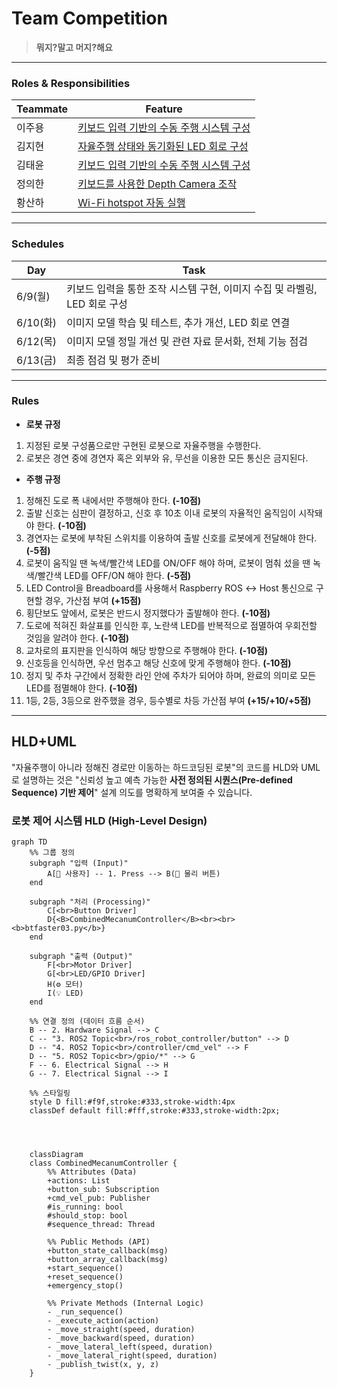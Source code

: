 # Team Competition

> **뭐지?말고 머지?해요**

---

### Roles & Responsibilities

| Teammate | Feature |
| - | - |
| 이주용 | [키보드 입력 기반의 수동 주행 시스템 구성](https://github.com/nachalsa/rasp5/issues/6) |
| 김지현 | [자율주행 상태와 동기화된 LED 회로 구성](https://github.com/nachalsa/rasp5/issues/8) |
| 김태윤 | [키보드 입력 기반의 수동 주행 시스템 구성](https://github.com/nachalsa/rasp5/issues/6) |
| 정의한 | [키보드를 사용한 Depth Camera 조작](https://github.com/nachalsa/rasp5/issues/7) |
| 황산하 | [Wi-Fi hotspot 자동 실행](https://github.com/nachalsa/rasp5/issues/5) |

---

### Schedules

| Day | Task |
| - | - |
| 6/9(월) | 키보드 입력을 통한 조작 시스템 구현, 이미지 수집 및 라벨링, LED 회로 구성 |
| 6/10(화) | 이미지 모델 학습 및 테스트, 추가 개선, LED 회로 연결 |
| 6/12(목) | 이미지 모델 정밀 개선 및 관련 자료 문서화, 전체 기능 점검 |
| 6/13(금) | 최종 점검 및 평가 준비 |

---

### Rules

- **로봇 규정**
1. 지정된 로봇 구성품으로만 구현된 로봇으로 자율주행을 수행한다.
2. 로봇은 경연 중에 경연자 혹은 외부와 유, 무선을 이용한 모든 통신은 금지된다.

- **주행 규정**
1. 정해진 도로 폭 내에서만 주행해야 한다. **(-10점)**
2. 출발 신호는 심판이 결정하고, 신호 후 10초 이내 로봇의 자율적인 움직임이 시작돼야 한다. **(-10점)**
3. 경연자는 로봇에 부착된 스위치를 이용하여 출발 신호를 로봇에게 전달해야 한다. **(-5점)**
4. 로봇이 움직일 땐 녹색/빨간색 LED를 ON/OFF 해야 하며, 로봇이 멈춰 섰을 땐 녹색/빨간색 LED를 OFF/ON 해야 한다. **(-5점)**
5. LED Control을 Breadboard를 사용해서 Raspberry ROS ↔ Host 통신으로 구현할 경우, 가산점 부여 **(+15점)**
6. 횡단보도 앞에서, 로봇은 반드시 정지했다가 출발해야 한다. **(-10점)**
7. 도로에 적혀진 화살표를 인식한 후, 노란색 LED를 반복적으로 점멸하여 우회전할 것임을 알려야 한다. **(-10점)**
8. 교차로의 표지판을 인식하여 해당 방향으로 주행해야 한다. **(-10점)**
9. 신호등을 인식하면, 우선 멈추고 해당 신호에 맞게 주행해야 한다. **(-10점)**
10. 정지 및 주차 구간에서 정확한 라인 안에 주차가 되어야 하며, 완료의 의미로 모든 LED를 점멸해야 한다. **(-10점)**
11. 1등, 2등, 3등으로 완주했을 경우, 등수별로 차등 가산점 부여 **(+15/+10/+5점)**

---

## HLD+UML

"자율주행이 아니라 정해진 경로만 이동하는 하드코딩된 로봇"의 코드를 HLD와 UML로 설명하는 것은 "신뢰성 높고 예측 가능한 **사전 정의된 시퀀스(Pre-defined Sequence) 기반 제어**" 설계 의도를 명확하게 보여줄 수 있습니다.

### 로봇 제어 시스템 HLD (High-Level Design)

```mermaid
graph TD
    %% 그룹 정의
    subgraph "입력 (Input)"
        A[👤 사용자] -- 1. Press --> B(🔘 물리 버튼)
    end

    subgraph "처리 (Processing)"
        C[<br>Button Driver]
        D{<B>CombinedMecanumController</B><br><br><b>btfaster03.py</b>}
    end

    subgraph "출력 (Output)"
        F[<br>Motor Driver]
        G[<br>LED/GPIO Driver]
        H(⚙️ 모터)
        I(💡 LED)
    end

    %% 연결 정의 (데이터 흐름 순서)
    B -- 2. Hardware Signal --> C
    C -- "3. ROS2 Topic<br>/ros_robot_controller/button" --> D
    D -- "4. ROS2 Topic<br>/controller/cmd_vel" --> F
    D -- "5. ROS2 Topic<br>/gpio/*" --> G
    F -- 6. Electrical Signal --> H
    G -- 7. Electrical Signal --> I

    %% 스타일링
    style D fill:#f9f,stroke:#333,stroke-width:4px
    classDef default fill:#fff,stroke:#333,stroke-width:2px;
    
    
    
    
    classDiagram
    class CombinedMecanumController {
        %% Attributes (Data)
        +actions: List
        +button_sub: Subscription
        +cmd_vel_pub: Publisher
        #is_running: bool
        #should_stop: bool
        #sequence_thread: Thread

        %% Public Methods (API)
        +button_state_callback(msg)
        +button_array_callback(msg)
        +start_sequence()
        +reset_sequence()
        +emergency_stop()

        %% Private Methods (Internal Logic)
        - _run_sequence()
        - _execute_action(action)
        - _move_straight(speed, duration)
        - _move_backward(speed, duration)
        - _move_lateral_left(speed, duration)
        - _move_lateral_right(speed, duration)
        - _publish_twist(x, y, z)
    }
